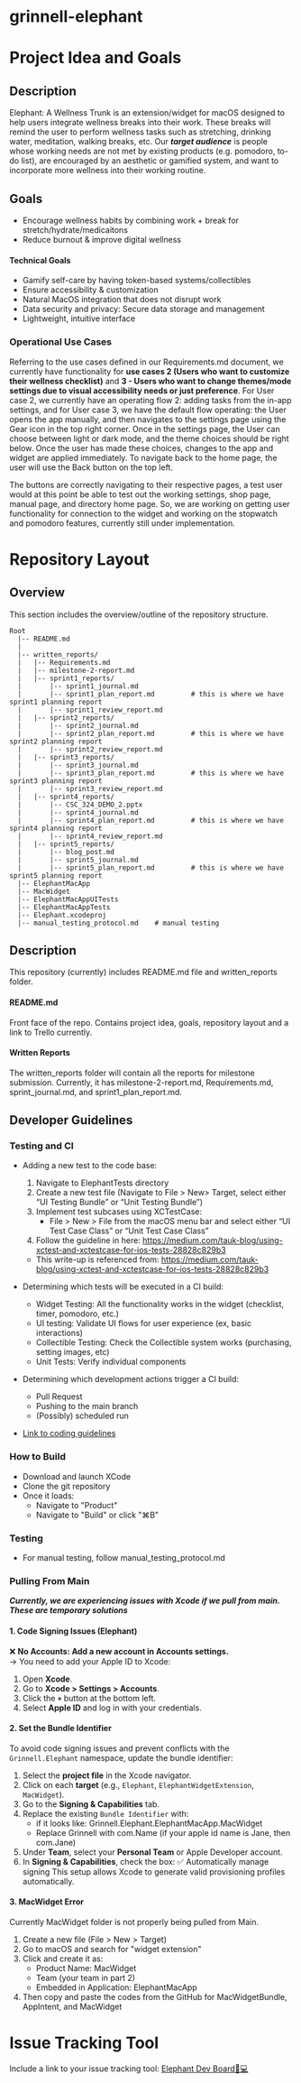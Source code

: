 # grinnell-elephant

# Project Idea and Goals
## Description
Elephant: A Wellness Trunk is an extension/widget for macOS designed to help users integrate wellness breaks into their work. These breaks will remind the user to perform wellness tasks such as stretching, drinking water, meditation, walking breaks, etc. Our ***target audience*** is people whose working needs are not met by existing products (e.g. pomodoro, to-do list), are encouraged by an aesthetic or gamified system, and want to incorporate more wellness into their working routine.   

## Goals 
- Encourage wellness habits by combining work + break for stretch/hydrate/medicaitons</br>
- Reduce burnout & improve digital wellness</br>
#### Technical Goals
- Gamify self-care by having token-based systems/collectibles </br>
- Ensure accessibility & customization</br>
- Natural MacOS integration that does not disrupt work</br>
- Data security and privacy: Secure data storage and management</br>
- Lightweight, intuitive interface</br>

### Operational Use Cases
Referring to the use cases defined in our Requirements.md document, we currently have functionality for **use cases 2 (Users who want to customize their wellness checklist)** and **3  - Users who want to change themes/mode settings due to visual accessibility needs or just preference**. For User case 2, we currently have an operating flow 2: adding tasks from the in-app settings, and for User case 3, we have the default flow operating: the User opens the app manually, and then navigates to the settings page using the Gear icon in the top right corner. Once in the settings page, the User can choose between light or dark mode, and the theme choices should be right below. Once the user has made these choices, changes to the app and widget are applied immediately. To navigate back to the home page, the user will use the Back button on the top left.

The buttons are correctly navigating to their respective pages, a test user would at this point be able to test out the working settings, shop page, manual page, and directory home page. So, we are working on getting user functionality for connection to the widget and working on the stopwatch and pomodoro features, currently still under implementation.

# Repository Layout
## Overview
This section includes the overview/outline of the repository structure.</br>
```
Root
  |-- README.md 
  |
  |-- written_reports/
  |   |-- Requirements.md
  |   |-- milestone-2-report.md
  |   |-- sprint1_reports/
  |       |-- sprint1_journal.md
  |       |-- sprint1_plan_report.md         # this is where we have sprint1 planning report
  |       |-- sprint1_review_report.md
  |   |-- sprint2_reports/
  |       |-- sprint2_journal.md
  |       |-- sprint2_plan_report.md         # this is where we have sprint2 planning report
  |       |-- sprint2_review_report.md
  |   |-- sprint3_reports/
  |       |-- sprint3_journal.md
  |       |-- sprint3_plan_report.md         # this is where we have sprint3 planning report
  |       |-- sprint3_review_report.md
  |   |-- sprint4_reports/
  |       |-- CSC_324_DEMO_2.pptx
  |       |-- sprint4_journal.md
  |       |-- sprint4_plan_report.md         # this is where we have sprint4 planning report
  |       |-- sprint4_review_report.md
  |   |-- sprint5_reports/
  |       |-- blog_post.md
  |       |-- sprint5_journal.md
  |       |-- sprint5_plan_report.md         # this is where we have sprint5 planning report
  |-- ElephantMacApp
  |-- MacWidget
  |-- ElephantMacAppUITests
  |-- ElephantMacAppTests
  |-- Elephant.xcodeproj      
  |-- manual_testing_protocol.md    # manual testing
```
## Description
This repository (currently) includes README.md file and written_reports folder. 
#### README.md
Front face of the repo. Contains project idea, goals, repository layout and a link to Trello currently.
#### Written Reports
The written_reports folder will contain all the reports for milestone submission. Currently, it has milestone-2-report.md, Requirements.md, sprint_journal.md, and sprint1_plan_report.md.

## Developer Guidelines
### Testing and CI
- Adding a new test to the code base:
  1. Navigate to ElephantTests directory
  2. Create a new test file (Navigate to File > New> Target, select either  “UI Testing Bundle” or “Unit Testing Bundle”)
  3. Implement test subcases using XCTestCase:
     - File > New > File from the macOS menu bar and select either “UI Test Case Class” or “Unit Test Case Class”
  4. Follow the guideline in here: https://medium.com/tauk-blog/using-xctest-and-xctestcase-for-ios-tests-28828c829b3
  * This write-up is referenced from: https://medium.com/tauk-blog/using-xctest-and-xctestcase-for-ios-tests-28828c829b3
     
- Determining which tests will be executed in a CI build: 
  - Widget Testing: All the functionality works in the widget (checklist, timer, pomodoro, etc.)
  - UI testing: Validate UI flows for user experience (ex, basic interactions)
  - Collectible Testing: Check the Collectible system works (purchasing, setting images, etc)
  - Unit Tests: Verify individual components
    
- Determining which development actions trigger a CI build:
  - Pull Request
  - Pushing to the main branch
  - (Possibly) scheduled run
    
- [Link to coding guidelines](https://google.github.io/swift/)

### How to Build
- Download and launch XCode
- Clone the git repository
- Once it loads:
    - Navigate to "Product"
    - Navigate to "Build" or click "⌘B"

### Testing
- For manual testing, follow manual_testing_protocol.md


### Pulling From Main

***Currently, we are experiencing issues with Xcode if we pull from main. These are temporary solutions***

#### 1. Code Signing Issues (Elephant)

❌ **No Accounts: Add a new account in Accounts settings.**  
→ You need to add your Apple ID to Xcode:
1. Open **Xcode**.
2. Go to **Xcode > Settings > Accounts**.
3. Click the **`+`** button at the bottom left.
4. Select **Apple ID** and log in with your credentials.

#### 2. Set the Bundle Identifier

To avoid code signing issues and prevent conflicts with the `Grinnell.Elephant` namespace, update the bundle identifier:

1. Select the **project file** in the Xcode navigator.
2. Click on each **target** (e.g., `Elephant`, `ElephantWidgetExtension`, `MacWidget`).
3. Go to the **Signing & Capabilities** tab.
4. Replace the existing `Bundle Identifier` with:
   - if it looks like: Grinnell.Elephant.ElephantMacApp.MacWidget
   - Replace Grinnell with com.Name (if your apple id name is Jane, then com.Jane)
5. Under **Team**, select your **Personal Team** or Apple Developer account.
6. In **Signing & Capabilities**, check the box: ✅ Automatically manage signing
This setup allows Xcode to generate valid provisioning profiles automatically.

#### 3. MacWidget Error

Currently MacWidget folder is not properly being pulled from Main.

1. Create a new file (File > New > Target)
2. Go to macOS and search for "widget extension"
3. Click and create it as:
   - Product Name: MacWidget
   - Team (your team in part 2)
   - Embedded in Application: ElephantMacApp 
4. Then copy and paste the codes from the GitHub for MacWidgetBundle, AppIntent, and MacWidget

# Issue Tracking Tool
Include a link to your issue tracking tool: [Elephant Dev Board🐘💻](https://trello.com/b/4KAD6ca1/elephant-dev-board-%F0%9F%90%98%F0%9F%92%BB)
